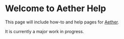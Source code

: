 # Welcome to Aether Help

This page will include how-to and help pages for [Aether](http://www.aetherlog.com/).

It is currently a major work in progress.

